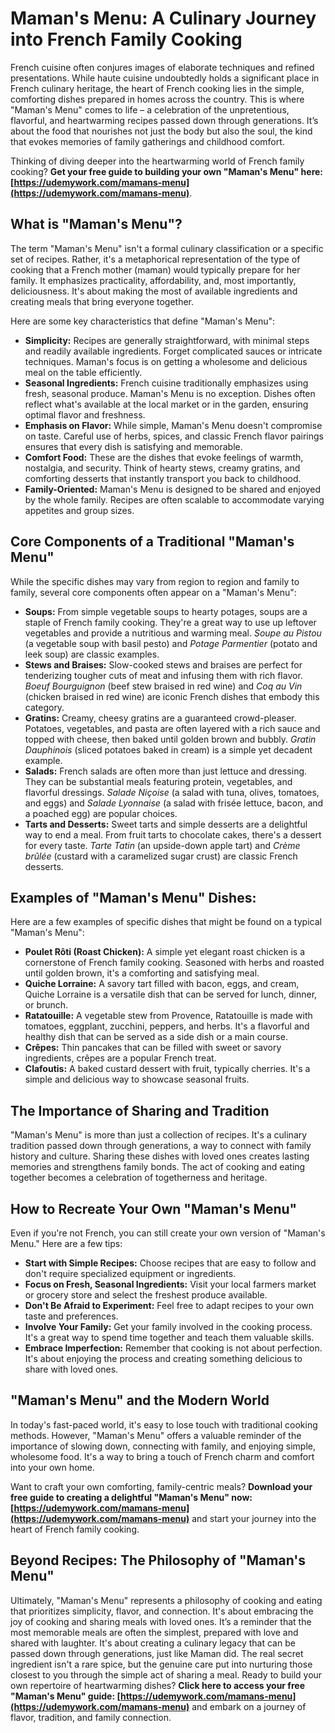 # Maman's Menu: A Culinary Journey into French Family Cooking

French cuisine often conjures images of elaborate techniques and refined presentations. While haute cuisine undoubtedly holds a significant place in French culinary heritage, the heart of French cooking lies in the simple, comforting dishes prepared in homes across the country. This is where "Maman's Menu" comes to life – a celebration of the unpretentious, flavorful, and heartwarming recipes passed down through generations. It’s about the food that nourishes not just the body but also the soul, the kind that evokes memories of family gatherings and childhood comfort.

Thinking of diving deeper into the heartwarming world of French family cooking? **Get your free guide to building your own "Maman's Menu" here: [https://udemywork.com/mamans-menu](https://udemywork.com/mamans-menu)**.

## What is "Maman's Menu"?

The term "Maman's Menu" isn't a formal culinary classification or a specific set of recipes. Rather, it's a metaphorical representation of the type of cooking that a French mother (maman) would typically prepare for her family. It emphasizes practicality, affordability, and, most importantly, deliciousness. It's about making the most of available ingredients and creating meals that bring everyone together.

Here are some key characteristics that define "Maman's Menu":

*   **Simplicity:** Recipes are generally straightforward, with minimal steps and readily available ingredients. Forget complicated sauces or intricate techniques. Maman's focus is on getting a wholesome and delicious meal on the table efficiently.
*   **Seasonal Ingredients:** French cuisine traditionally emphasizes using fresh, seasonal produce. Maman's Menu is no exception. Dishes often reflect what's available at the local market or in the garden, ensuring optimal flavor and freshness.
*   **Emphasis on Flavor:** While simple, Maman's Menu doesn't compromise on taste. Careful use of herbs, spices, and classic French flavor pairings ensures that every dish is satisfying and memorable.
*   **Comfort Food:** These are the dishes that evoke feelings of warmth, nostalgia, and security. Think of hearty stews, creamy gratins, and comforting desserts that instantly transport you back to childhood.
*   **Family-Oriented:** Maman's Menu is designed to be shared and enjoyed by the whole family. Recipes are often scalable to accommodate varying appetites and group sizes.

## Core Components of a Traditional "Maman's Menu"

While the specific dishes may vary from region to region and family to family, several core components often appear on a "Maman's Menu":

*   **Soups:** From simple vegetable soups to hearty potages, soups are a staple of French family cooking. They're a great way to use up leftover vegetables and provide a nutritious and warming meal. *Soupe au Pistou* (a vegetable soup with basil pesto) and *Potage Parmentier* (potato and leek soup) are classic examples.
*   **Stews and Braises:** Slow-cooked stews and braises are perfect for tenderizing tougher cuts of meat and infusing them with rich flavor. *Boeuf Bourguignon* (beef stew braised in red wine) and *Coq au Vin* (chicken braised in red wine) are iconic French dishes that embody this category.
*   **Gratins:** Creamy, cheesy gratins are a guaranteed crowd-pleaser. Potatoes, vegetables, and pasta are often layered with a rich sauce and topped with cheese, then baked until golden brown and bubbly. *Gratin Dauphinois* (sliced potatoes baked in cream) is a simple yet decadent example.
*   **Salads:** French salads are often more than just lettuce and dressing. They can be substantial meals featuring protein, vegetables, and flavorful dressings. *Salade Niçoise* (a salad with tuna, olives, tomatoes, and eggs) and *Salade Lyonnaise* (a salad with frisée lettuce, bacon, and a poached egg) are popular choices.
*   **Tarts and Desserts:** Sweet tarts and simple desserts are a delightful way to end a meal. From fruit tarts to chocolate cakes, there's a dessert for every taste. *Tarte Tatin* (an upside-down apple tart) and *Crème brûlée* (custard with a caramelized sugar crust) are classic French desserts.

## Examples of "Maman's Menu" Dishes:

Here are a few examples of specific dishes that might be found on a typical "Maman's Menu":

*   **Poulet Rôti (Roast Chicken):** A simple yet elegant roast chicken is a cornerstone of French family cooking. Seasoned with herbs and roasted until golden brown, it's a comforting and satisfying meal.
*   **Quiche Lorraine:** A savory tart filled with bacon, eggs, and cream, Quiche Lorraine is a versatile dish that can be served for lunch, dinner, or brunch.
*   **Ratatouille:** A vegetable stew from Provence, Ratatouille is made with tomatoes, eggplant, zucchini, peppers, and herbs. It's a flavorful and healthy dish that can be served as a side dish or a main course.
*   **Crêpes:** Thin pancakes that can be filled with sweet or savory ingredients, crêpes are a popular French treat.
*   **Clafoutis:** A baked custard dessert with fruit, typically cherries. It's a simple and delicious way to showcase seasonal fruits.

## The Importance of Sharing and Tradition

"Maman's Menu" is more than just a collection of recipes. It's a culinary tradition passed down through generations, a way to connect with family history and culture. Sharing these dishes with loved ones creates lasting memories and strengthens family bonds. The act of cooking and eating together becomes a celebration of togetherness and heritage.

## How to Recreate Your Own "Maman's Menu"

Even if you're not French, you can still create your own version of "Maman's Menu." Here are a few tips:

*   **Start with Simple Recipes:** Choose recipes that are easy to follow and don't require specialized equipment or ingredients.
*   **Focus on Fresh, Seasonal Ingredients:** Visit your local farmers market or grocery store and select the freshest produce available.
*   **Don't Be Afraid to Experiment:** Feel free to adapt recipes to your own taste and preferences.
*   **Involve Your Family:** Get your family involved in the cooking process. It's a great way to spend time together and teach them valuable skills.
*   **Embrace Imperfection:** Remember that cooking is not about perfection. It's about enjoying the process and creating something delicious to share with loved ones.

## "Maman's Menu" and the Modern World

In today's fast-paced world, it's easy to lose touch with traditional cooking methods. However, "Maman's Menu" offers a valuable reminder of the importance of slowing down, connecting with family, and enjoying simple, wholesome food. It's a way to bring a touch of French charm and comfort into your own home.

Want to craft your own comforting, family-centric meals? **Download your free guide to creating a delightful "Maman's Menu" now: [https://udemywork.com/mamans-menu](https://udemywork.com/mamans-menu)** and start your journey into the heart of French family cooking.

## Beyond Recipes: The Philosophy of "Maman's Menu"

Ultimately, "Maman's Menu" represents a philosophy of cooking and eating that prioritizes simplicity, flavor, and connection. It's about embracing the joy of cooking and sharing meals with loved ones. It’s a reminder that the most memorable meals are often the simplest, prepared with love and shared with laughter. It's about creating a culinary legacy that can be passed down through generations, just like Maman did. The real secret ingredient isn't a rare spice, but the genuine care put into nurturing those closest to you through the simple act of sharing a meal.
Ready to build your own repertoire of heartwarming dishes? **Click here to access your free "Maman's Menu" guide: [https://udemywork.com/mamans-menu](https://udemywork.com/mamans-menu)** and embark on a journey of flavor, tradition, and family connection.
